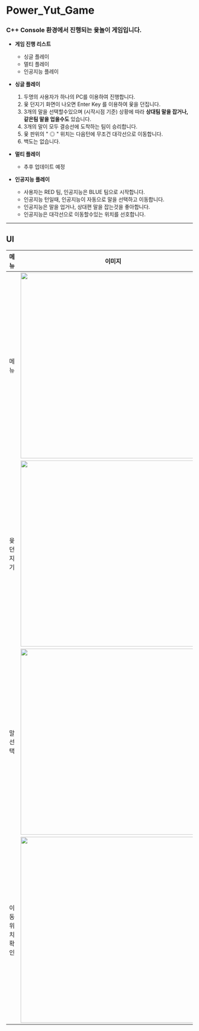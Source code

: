 # Power_Yut_Game

### C++ Console 환경에서 진행되는 윷놀이 게임입니다.

* **게임 진행 리스트**
  * 싱글 플레이
  * 멀티 플레이
  * 인공지능 플레이

* **싱글 플레이**
  	1. 두명의 사용자가 하나의 PC를 이용하여 진행합니다.
	2. 윷 던지기 화면이 나오면 Enter Key 를 이용하여 윷을 던집니다.
	3. 3개의 말을 선택할수있으며 (시작시점 기준) 상황에 따라 **상대팀 말을 잡거나, 같은팀 말을 업을수도** 있습니다.
	4. 3개의 말이 모두 결승선에 도착하는 팀이 승리합니다.
	5. 윷 판위의 " ◎ " 위치는 다음턴에 무조건 대각선으로 이동합니다.
	6. 백도는 없습니다.

* **멀티 플레이**
	- 추후 업데이트 예정

* **인공지능 플레이**
	- 사용자는 RED 팀, 인공지능은 BLUE 팀으로 시작합니다.
	- 인공지능 턴일때, 인공지능이 자동으로 말을 선택하고 이동합니다.
	- 인공지능은 말을 업거나, 상대편 말을 잡는것을 좋아합니다.
	- 인공지능은 대각선으로 이동할수있는 위치를 선호합니다.

***

## UI

|메뉴|이미지|
|:-:|:-:|
|메뉴|<img src ="https://user-images.githubusercontent.com/37038119/157171458-e5b73ea1-d605-4359-9d48-57f0a7efb702.png" width = "500px">|
|윷던지기|<img src ="https://user-images.githubusercontent.com/37038119/157171911-9a02f17d-e38b-43a8-8fe7-3d8248735fe3.png" width = "500px">|
|말 선택|<img src ="https://user-images.githubusercontent.com/37038119/157172120-f74e17dc-fdfe-400d-909a-27d82eb4b12c.png" width = "500px">|
|이동위치 확인|<img src ="https://user-images.githubusercontent.com/37038119/157171969-ac4fcaa6-adea-440d-8b3a-7ad933f07c1d.png" width = "500px">|
